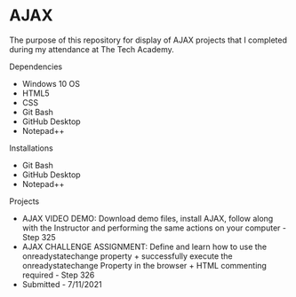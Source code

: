 # AJAX

The purpose of this repository for display of AJAX projects that I completed during my attendance at The Tech Academy.


Dependencies
* Windows 10 OS
* HTML5
* CSS
* Git Bash
* GitHub Desktop
* Notepad++


Installations
* Git Bash
* GitHub Desktop
* Notepad++


Projects

* AJAX VIDEO DEMO: Download demo files, install AJAX, follow along with the Instructor and performing the same actions on your computer - Step 325
* AJAX CHALLENGE ASSIGNMENT: Define and learn how to use the onreadystatechange property + successfully execute the onreadystatechange Property in the browser  + HTML commenting required - Step 326
* Submitted - 7/11/2021
